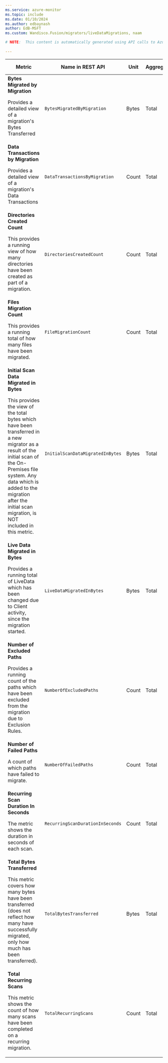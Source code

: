 ```yaml
---
ms.service: azure-monitor
ms.topic: include
ms.date: 01/10/2024
ms.author: edbaynash
author: EdB-MSFT
ms.custom: Wandisco.Fusion/migrators/liveDataMigrations, naam

# NOTE:  This content is automatically generated using API calls to Azure. Any edits made on these files will be overwritten in the next run of the script. 
 
---
```


  
  
|Metric|Name in REST API|Unit|Aggregation|Dimensions|Time Grains|DS Export|
|---|---|---|---|---|---|---|
|**Bytes Migrated by Migration**<p><p>Provides a detailed view of a migration's Bytes Transferred |`BytesMigratedByMigration` |Bytes |Total |\<none\>|PT1M |Yes|
|**Data Transactions by Migration**<p><p>Provides a detailed view of a migration's Data Transactions |`DataTransactionsByMigration` |Count |Total |\<none\>|PT1M |Yes|
|**Directories Created Count**<p><p>This provides a running view of how many directories have been created as part of a migration. |`DirectoriesCreatedCount` |Count |Total |\<none\>|PT1M |Yes|
|**Files Migration Count**<p><p>This provides a running total of how many files have been migrated. |`FileMigrationCount` |Count |Total |\<none\>|PT1M |Yes|
|**Initial Scan Data Migrated in Bytes**<p><p>This provides the view of the total bytes which have been transferred in a new migrator as a result of the initial scan of the On-Premises file system. Any data which is added to the migration after the initial scan migration, is NOT included in this metric. |`InitialScanDataMigratedInBytes` |Bytes |Total |\<none\>|PT1M |Yes|
|**Live Data Migrated in Bytes**<p><p>Provides a running total of LiveData which has been changed due to Client activity, since the migration started. |`LiveDataMigratedInBytes` |Bytes |Total |\<none\>|PT1M |Yes|
|**Number of Excluded Paths**<p><p>Provides a running count of the paths which have been excluded from the migration due to Exclusion Rules. |`NumberOfExcludedPaths` |Count |Total |\<none\>|PT1M |Yes|
|**Number of Failed Paths**<p><p>A count of which paths have failed to migrate. |`NumberOfFailedPaths` |Count |Total |\<none\>|PT1M |Yes|
|**Recurring Scan Duration In Seconds**<p><p>The metric shows the duration in seconds of each scan. |`RecurringScanDurationInSeconds` |Count |Total |\<none\>|PT1M |Yes|
|**Total Bytes Transferred**<p><p>This metric covers how many bytes have been transferred (does not reflect how many have successfully migrated, only how much has been transferred). |`TotalBytesTransferred` |Bytes |Total |\<none\>|PT1M |Yes|
|**Total Recurring Scans**<p><p>This metric shows the count of how many scans have been completed on a recurring migration. |`TotalRecurringScans` |Count |Total |\<none\>|PT1M |Yes|